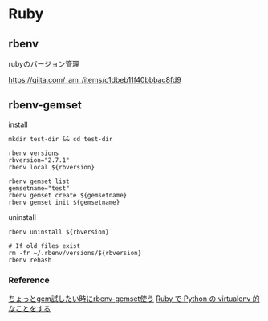 # Ruby

## rbenv

rubyのバージョン管理

<https://qiita.com/_am_/items/c1dbeb11f40bbbac8fd9>

## rbenv-gemset

install

```shell=
mkdir test-dir && cd test-dir

rbenv versions
rbversion="2.7.1"
rbenv local ${rbversion}

rbenv gemset list
gemsetname="test"
rbenv gemset create ${gemsetname} 
rbenv gemset init ${gemsetname}
```

uninstall

```shell=
rbenv uninstall ${rbversion}

# If old files exist
rm -fr ~/.rbenv/versions/${rbversion}
rbenv rehash
```

### Reference
[ちょっとgem試したい時にrbenv-gemset使う](https://qiita.com/chinmo@github/items/6f531b4dd748c1cf5497)
[Ruby で Python の virtualenv 的なことをする](http://carumisu.hatenablog.jp/entry/2017/03/03/234615)
